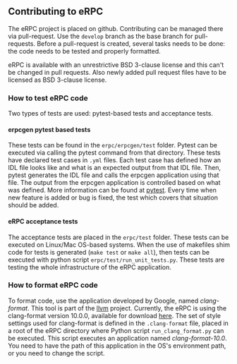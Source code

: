 ## Contributing to eRPC
The eRPC project is placed on github. Contributing can be managed there via pull-request. Use the `develop` branch as the base branch for pull-requests. Before a pull-request is created, several tasks needs to be done: the code needs to be tested and properly formatted. 

eRPC is available with an unrestrictive BSD 3-clause license and this can't be changed in pull requests. Also newly added pull request files have to be licensed as BSD 3-clause license.

### How to test eRPC code
Two types of tests are used: pytest-based tests and acceptance tests.

#### erpcgen pytest based tests
These tests can be found in the ``erpc/erpcgen/test`` folder. Pytest can be executed via calling the pytest command from that directory. These tests have declared test cases in `.yml` files. Each test case has defined how an IDL file looks like and what is an expected output from that IDL file. Then, pytest generates the IDL file and calls the erpcgen application using that file. The output from the erpcgen application is controlled based on what was defined. More information can be found at [pytest](http://doc.pytest.org/en/latest/example/nonpython.html). Every time when new feature is added or bug is fixed, the test which covers that situation should be added.

#### eRPC acceptance tests
The acceptance tests are placed in the ``erpc/test`` folder. These tests can be executed on Linux/Mac OS-based systems. When the use of makefiles shim code for tests is generated (``make test`` or ``make all``), then tests can be executed with python script ``erpc/test/run_unit_tests.py``. These tests are testing the whole infrastructure of the eRPC application.

### How to format eRPC code
To format code, use the application developed by Google, named *clang-format*. This tool is part of the [llvm](http://llvm.org/) project. Currently, the eRPC is using the clang-format version 10.0.0, available for download [here](https://releases.llvm.org/download.html).
The set of style settings used for clang-format is defined in the `.clang-format` file, placed in a root of the eRPC directory where Python script ``run_clang_format.py`` can be executed. This script executes an application named *clang-format-10.0*. You need to have the path of this application in the OS's environment path, or you need to change the script.
